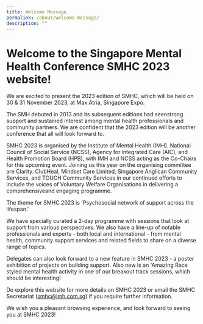 ```yaml
---
title: Welcome Message
permalink: /about/welcome-message/
description: ""
---
```

# Welcome to the Singapore Mental Health Conference SMHC 2023 website!  

We are excited to present the 2023 edition of SMHC, which will be held on 30 & 31 November 2023, at Max Atria, Singapore Expo.  

The SMH debuted in 2013 and its subsequent editions had seenstrong support and sustained interest among mental health professionals and community partners. We are confident that the 2023 edition will be another conference that all will look forward to.  

SMHC 2023 is organised by the Institute of Mental Health (IMH). National Council of Social Service (NCSS), Agency for integrated Care (AIC), and Health Promotion Board (HPB), with IMH and NCSS acting as the Co-Chairs for this upcoming event. Joining us this year on the organising committee are Clarity. ClubHeal, Mindset Care Limited, Singapore Anglican Community Services, and TOUCH Community Services in our continued efforts to include the voices of Voluntary Welfare Organisations in delivering a comprehensiveand engaging programme.  

The theme for SMHC 2023 is 'Psychosocial network of support across the lifespan.' 

We have specially curated a 2-day programme with sessions that look at support from various perspectives. We also have a line-up of notable professionals and experts - both local and international - from mental health, community support services and related fields to share on a diverse range of topics.  

Delegates can also look forward to a new feature in SMHC 2023 - a poster exhibition of projects on building support. Also new is an 'Amazing Race styled mental health activity in one of our breakout track sessions, which should be interesting!  

Do explore this website for more details on SMHC 2023 or email the SMHC Secretariat ([smhc@imh.com.sg](mailto:smhc@imh.com.sg)) if you require further information. 

We wish you a pleasant browsing experience, and look forward to seeing you at SMHC 2023!
